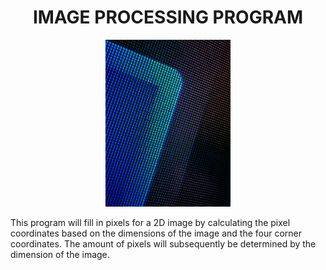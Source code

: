 <h1 align="center"> IMAGE PROCESSING PROGRAM </h1>

<p align="center" width="30%">
    <img height="30%" src="https://github.com/nssensalo/ImageProcessingProgram/blob/main/images/pixel_image.jpg" width="200" height="300" />
</p>

This program will fill in pixels for a 2D image by calculating the pixel coordinates based on the dimensions of the image and the four corner coordinates. The amount of pixels will subsequently be determined by the dimension of the image. 


